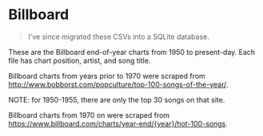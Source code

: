 # Billboard

> I've since migrated these CSVs into a SQLite database.

These are the Billboard end-of-year charts from 1950 to present-day. Each file has chart position, artist, and song title.

Billboard charts from years prior to 1970 were scraped from http://www.bobborst.com/popculture/top-100-songs-of-the-year/.

NOTE: for 1950-1955, there are only the top 30 songs on that site.

Billboard charts from 1970 on were scraped from https://www.billboard.com/charts/year-end/{year}/hot-100-songs.
